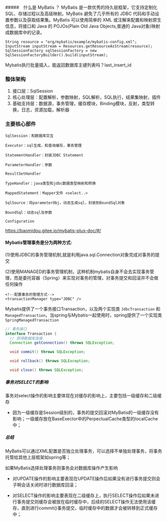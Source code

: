 #####　什么是 MyBatis ？
MyBatis 是一款优秀的持久层框架，它支持定制化 SQL、存储过程以及高级映射。MyBatis 避免了几乎所有的 JDBC 代码和手动设置参数以及获取结果集。MyBatis 可以使用简单的 XML 或注解来配置和映射原生信息，将接口和 Java 的 POJOs(Plain Old Java Objects,普通的 Java对象)映射成数据库中的记录。

```
String resource = "org/mybatis/example/mybatis-config.xml";
InputStream inputStream = Resources.getResourceAsStream(resource);
SqlSessionFactory sqlSessionFactory = new SqlSessionFactoryBuilder().build(inputStream);
```

Mybatis执行批量插入，能返回数据库主键列表吗？last_insert_id

### 整体架构
1. 接口层：SqlSession
2. 核心处理层：配置解析，参数映射，SQL解析，SQL执行，结果集映射，插件
3. 基础支持层：数据源，事务管理，缓存模块，Binding模块，反射，类型转换，日志，资源加载，解析器

### 主要核心部件
```
SqlSession：和数据库交互

Executor：sql生成，和查询缓存，事务管理

StatementHandler：封装JDBC Statement

ParameterHandler：参数

ResultSetHandler

TypeHandler：java类型和jdbc数据类型映射和转换

MappedStatement：Mapper文件 <select..>

SqlSource：将parameterObj，动态生成sql，封装到BoundSql对象

BoundSql：动态sql及参数

Configuration
```

https://baomidou.gitee.io/mybatis-plus-doc/#/

#### Mybatis管理事务是分为两种方式:

(1)使用JDBC的事务管理机制,就是利用java.sql.Connection对象完成对事务的提交

(2)使用MANAGED的事务管理机制，这种机制mybatis自身不会去实现事务管理，而是委托容器（Spring）来实现对事务的管理，对事务提交和回滚并不会做任何操作

```
<!--配置事务的管理方式-->  
<transactionManager type="JDBC" />  
```

Mybatis提供了一个事务接口Transaction，以及两个实现类 `JdbcTransaction` 和 `ManagedTransaction`，当spring与Mybatis一起使用时，spring提供了一个实现类 `SpringManagedTransaction`
```java
// 事务接口  
interface Transaction {  
  // 获得数据库连接  
  Connection getConnection() throws SQLException;  

  void commit() throws SQLException;  

  void rollback() throws SQLException;  

  void close() throws SQLException;  
```

##### 事务对SELECT的影响
事务对select操作的影响主要体现在对缓存的影响上，主要包括一级缓存和二级缓存
- 因为一级缓存是Session级别的，事务的提交回滚对MyBatis的一级缓存没有影响；一级缓存放在BaseExector中的PerpectualCache类型的localCache中；

##### 总结
MyBatis可以通过XML配置是否独立处理事务，可以选择不单独处理事务，将事务托管给其他上层框架如spring等；

如果MyBatis选择处理事务则事务会对数据库操作产生影响
- 对UPDATE操作的影响主要表现在UPDATE操作后如果没有进行事务提交则会子啊会话关闭时进行数据库回滚；

- 对SELECT操作的影响主要表现在二级缓存上，执行SELECT操作后如果未进行事务提交则缓存会被放在临时缓存中，后续的SELECT操作无法使用该缓存，直到进行commit()事务提交，临时缓存中的数据才会被转移到正式缓存中；
